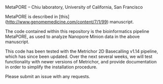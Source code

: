 MetaPORE – Chiu laboratory, University of California, San Francisco

MetaPORE is described in [this] (http://www.genomemedicine.com/content/7/1/99) manuscript.

The code contained within this repository is the bioinformatics pipeline MetaPORE, as used to analyze Nanopore Minion data in the above manuscript.

This code has been tested with the Metrichor 2D Basecalling v1.14 pipeline, which has since been updated. Over the next several weeks, we will test functionality with newer versions of Metrichor, and provide documentation in order to simplify the installation procedure.

Please submit an issue with any requests.

